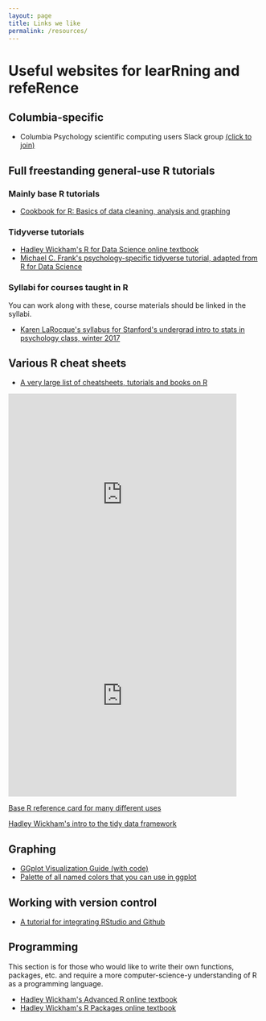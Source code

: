 ```yaml
---
layout: page
title: Links we like
permalink: /resources/
---
```


# Useful websites for learRning and refeRence

## Columbia-specific

* Columbia Psychology scientific computing users Slack group [(click to join)](https://join.slack.com/t/cu-psych-r-users/shared_invite/enQtMjk5MTExNjkxOTkwLTY2MjJkMGY1ZmU1MzM0ZTA0NTM2ZDJjZjFjMzU4YmRjZDJiMWQyMjJkMzVkMjc0YTE0OTg4ZmU2NjdlYzZiNjk)
     
## Full freestanding general-use R tutorials

### Mainly base R tutorials

* [Cookbook for R: Basics of data cleaning, analysis and graphing](http://www.cookbook-r.com/)

### Tidyverse tutorials

* [Hadley Wickham's R for Data Science online textbook](http://r4ds.had.co.nz/)
* [Michael C. Frank's psychology-specific tidyverse tutorial, adapted from R for Data Science](https://github.com/mcfrank/tidyverse-tutorial/blob/master/tidyverse_tutorial.Rmd)

### Syllabi for courses taught in R

You can work along with these, course materials should be linked in the syllabi.
* [Karen LaRocque's syllabus for Stanford's undergrad intro to stats in psychology class, winter 2017](http://web.stanford.edu/class/psych10/schedule/index.html)

## Various R cheat sheets

* [A very large list of cheatsheets, tutorials and books on R](https://paulvanderlaken.com/2017/08/10/r-resources-cheatsheets-tutorials-books/)

<div class="row">
    <div class="col-md-6">
        <iframe
            src="https://www.rstudio.com/wp-content/uploads/2015/02/data-wrangling-cheatsheet.pdf"
            frameborder="0"
            width="90%"
            height="400px"
            scrolling="auto">
        </iframe>
    </div>
    <div class="col-md-6">
        <iframe
            src="https://www.rstudio.com/wp-content/uploads/2015/02/rmarkdown-cheatsheet.pdf"
            frameborder="0"
            width="90%"
            height="400px"
            scrolling="auto">
        </iframe>
    </div>
</div>

[Base R reference card for many different uses](https://cran.r-project.org/doc/contrib/Short-refcard.pdf)

[Hadley Wickham's intro to the tidy data framework](https://vita.had.co.nz/papers/tidy-data.pdf)

## Graphing

* [GGplot Visualization Guide (with code)](http://r-statistics.co/Top50-Ggplot2-Visualizations-MasterList-R-Code.html)
* [Palette of all named colors that you can use in ggplot](http://sape.inf.usi.ch/quick-reference/ggplot2/colour)

## Working with version control

* [A tutorial for integrating RStudio and Github](http://happygitwithr.com/)

## Programming

This section is for those who would like to write their own functions, packages, etc. and require a more computer-science-y understanding of R as a programming language.

* [Hadley Wickham's Advanced R online textbook](http://adv-r.had.co.nz/)
* [Hadley Wickham's R Packages online textbook](http://r-pkgs.had.co.nz/)
